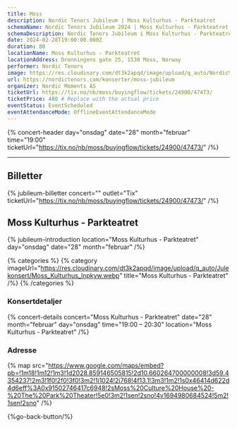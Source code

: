 ```yaml
---
title: Moss
description: Nordic Tenors Jubileum | Moss Kulturhus - Parkteatret
schemaName: Nordic Tenors Jubileum 2024 | Moss Kulturhus - Parkteatret
schemaDescription: Nordic Tenors Jubileum i Moss Kulturhus - Parkteatret
date: 2024-02-28T19:00:00.000Z
duration: 80
locationName: Moss Kulturhus - Parkteatret
locationAddress: Dronningens gate 25, 1530 Moss, Norway
performer: Nordic Tenors
image: https://res.cloudinary.com/dt3k2apqd/image/upload/q_auto/Nordic%20Tenors/OG%20images/Jubileum/Moss_brkoub.webp
url: https://nordictenors.com/konserter/moss-jubileum
organizer: Nordic Moments AS
ticketUrl: https://tix.no/nb/moss/buyingflow/tickets/24900/47473/
ticketPrice: 480 # Replace with the actual price
eventStatus: EventScheduled
eventAttendanceMode: OfflineEventAttendanceMode
---
```


{% concert-header day="onsdag" date="28" month="februar" time="19:00" ticketUrl="https://tix.no/nb/moss/buyingflow/tickets/24900/47473/" /%}

---

## Billetter

{% jubileum-billetter concert="" outlet="Tix" ticketUrl="https://tix.no/nb/moss/buyingflow/tickets/24900/47473/" /%}

## Moss Kulturhus - Parkteatret

{% jubileum-introduction location="Moss Kulturhus - Parkteatret" day="onsdag" date="28" month="februar" /%}

{% categories %}
{% category imageUrl="https://res.cloudinary.com/dt3k2apqd/image/upload/q_auto/Julekonsert/Moss_Kulturhus_lnpkyw.webp" title="Moss Kulturhus - Parkteatret" /%}
{% /categories %}

### Konsertdetaljer

{% concert-details concert="Moss Kulturhus - Parkteatret" date="28" month="februar" day="onsdag" time="19:00 – 20:30" location="Moss Kulturhus - Parkteatret" /%}

### Adresse

{% map src="https://www.google.com/maps/embed?pb=!1m18!1m12!1m3!1d2028.859146505815!2d10.660264700000008!3d59.4354237!2m3!1f0!2f0!3f0!3m2!1i1024!2i768!4f13.1!3m3!1m2!1s0x46414d622d4d6eff%3A0x91502746417c6948!2sMoss%20Culture%20House%20-%20The%20Park%20Theater!5e0!3m2!1sen!2sno!4v1694980684524!5m2!1sen!2sno" /%}

{%go-back-button/%}
